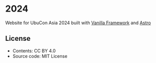 # 2024

Website for UbuCon Asia 2024 built with [Vanilla Framework](https://vanillaframework.io/) and [Astro](https://astro.build) 

## License
- Contents: CC BY 4.0
- Source code: MIT License